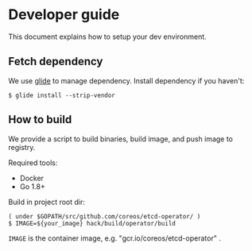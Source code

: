 # Developer guide

This document explains how to setup your dev environment. 

## Fetch dependency

We use [glide](https://github.com/Masterminds/glide) to manage dependency.
Install dependency if you haven't:

```
$ glide install --strip-vendor
```

## How to build

We provide a script to build binaries, build image, and push image to registry.

Required tools:
- Docker
- Go 1.8+

Build in project root dir:

```
( under $GOPATH/src/github.com/coreos/etcd-operator/ )
$ IMAGE=${your_image} hack/build/operator/build
```
`IMAGE` is the container image, e.g. "gcr.io/coreos/etcd-operator" .
